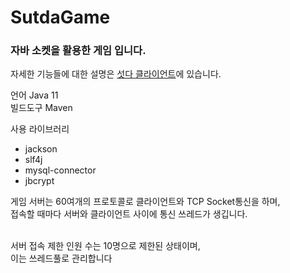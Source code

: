 # SutdaGame
<h3>자바 소켓을 활용한 게임 입니다.</h3>
자세한 기능들에 대한 설명은 <a href="https://github.com/dbtjsdlf222/SutdaGameClient">섯다 클라이언트</a>에 있습니다.

언어 Java 11<br>
빌드도구 Maven<br>

사용 라이브러리
<ul>
  <li>jackson</li>
  <li>slf4j</li>
  <li>mysql-connector</li>
  <li>jbcrypt</li>
</ul>

게임 서버는 60여개의 프로토콜로 클라이언트와 TCP Socket통신을 하며,<br> 
접속할 때마다 서버와 클라이언트 사이에 통신 쓰레드가 생깁니다.

<br>서버 접속 제한 인원 수는 10명으로 제한된 상태이며, 
<br>이는 쓰레드풀로 관리합니다
